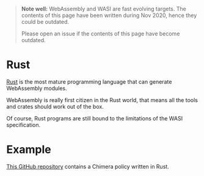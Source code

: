 > **Note well:** WebAssembly and WASI are fast evolving targets. The contents
> of this page have been written during Nov 2020, hence they could be outdated.
>
> Please open an issue if the contents of this page have become outdated.


# Rust

[Rust](https://www.rust-lang.org/) is the most mature programming language that
can generate WebAssembly modules.

WebAssembly is really first citizen in the Rust world, that means all the tools
and crates should work out of the box.

Of course, Rust programs are still bound to the limitations of the WASI
specification.

# Example

[This GitHub repository](https://github.com/chimera-kube/pod-toleration-policy)
contains a Chimera policy written in Rust.
